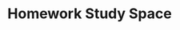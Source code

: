 ---
title: Homework Study Space
description: |
  For young people in Year 6 (10/11yrs age) through to Year 11/12. The project will offer somewhere quiet with a desk, computer access, loan of resource books, pens and paper etc. Come along with your revision/homework and complete your tasks in plenty of time.

  Note we are not teachers but providing a space for you to do your school work. We also provide a drink and sandwich to keep your energy up :)
times:
- Wednesday 3.30pm - 5pm
- Friday 3.30pm - 5pm
cost: free
location: St George's Community Centre
signup: false
---